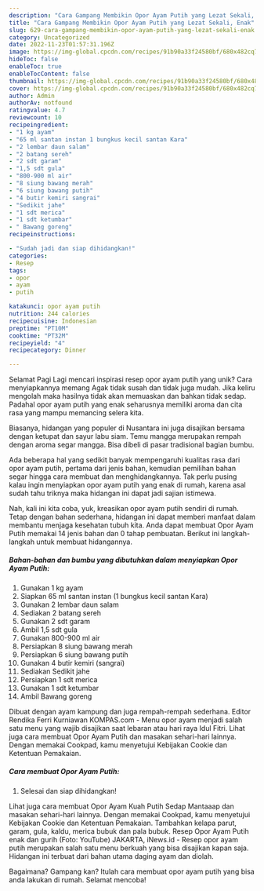 ```yaml
---
description: "Cara Gampang Membikin Opor Ayam Putih yang Lezat Sekali, Enak"
title: "Cara Gampang Membikin Opor Ayam Putih yang Lezat Sekali, Enak"
slug: 629-cara-gampang-membikin-opor-ayam-putih-yang-lezat-sekali-enak
category: Uncategorized
date: 2022-11-23T01:57:31.196Z
image: https://img-global.cpcdn.com/recipes/91b90a33f24580bf/680x482cq70/opor-ayam-putih-foto-resep-utama.jpg
hideToc: false
enableToc: true
enableTocContent: false
thumbnail: https://img-global.cpcdn.com/recipes/91b90a33f24580bf/680x482cq70/opor-ayam-putih-foto-resep-utama.jpg
cover: https://img-global.cpcdn.com/recipes/91b90a33f24580bf/680x482cq70/opor-ayam-putih-foto-resep-utama.jpg
author: Admin
authorAv: notfound
ratingvalue: 4.7
reviewcount: 10
recipeingredient:
- "1 kg ayam"
- "65 ml santan instan 1 bungkus kecil santan Kara"
- "2 lembar daun salam"
- "2 batang sereh"
- "2 sdt garam"
- "1,5 sdt gula"
- "800-900 ml air"
- "8 siung bawang merah"
- "6 siung bawang putih"
- "4 butir kemiri sangrai"
- "Sedikit jahe"
- "1 sdt merica"
- "1 sdt ketumbar"
- " Bawang goreng"
recipeinstructions:

- "Sudah jadi dan siap dihidangkan!"
categories:
- Resep
tags:
- opor
- ayam
- putih

katakunci: opor ayam putih 
nutrition: 244 calories
recipecuisine: Indonesian
preptime: "PT10M"
cooktime: "PT32M"
recipeyield: "4"
recipecategory: Dinner

---
```



Selamat Pagi Lagi mencari inspirasi resep opor ayam putih yang unik? Cara menyiapkannya memang Agak tidak susah dan tidak juga mudah. Jika keliru mengolah maka hasilnya tidak akan memuaskan dan bahkan tidak sedap. Padahal opor ayam putih yang enak seharusnya memiliki aroma dan cita rasa yang mampu memancing selera kita.


Biasanya, hidangan yang populer di Nusantara ini juga disajikan bersama dengan ketupat dan sayur labu siam. Temu mangga merupakan rempah dengan aroma segar mangga. Bisa dibeli di pasar tradisional bagian bumbu.

Ada beberapa hal yang sedikit banyak mempengaruhi kualitas rasa dari opor ayam putih, pertama dari jenis bahan, kemudian pemilihan bahan segar hingga cara membuat dan menghidangkannya. Tak perlu pusing kalau ingin menyiapkan opor ayam putih yang enak di rumah, karena asal sudah tahu triknya maka hidangan ini dapat jadi sajian istimewa.


Nah, kali ini kita coba, yuk, kreasikan opor ayam putih sendiri di rumah. Tetap dengan bahan sederhana, hidangan ini dapat memberi manfaat dalam membantu menjaga kesehatan tubuh kita. Anda dapat membuat Opor Ayam Putih memakai 14 jenis bahan dan 0 tahap pembuatan. Berikut ini langkah-langkah untuk membuat hidangannya.

<!--inarticleads1-->

##### Bahan-bahan dan bumbu yang dibutuhkan dalam menyiapkan Opor Ayam Putih:

1. Gunakan 1 kg ayam
1. Siapkan 65 ml santan instan (1 bungkus kecil santan Kara)
1. Gunakan 2 lembar daun salam
1. Sediakan 2 batang sereh
1. Gunakan 2 sdt garam
1. Ambil 1,5 sdt gula
1. Gunakan 800-900 ml air
1. Persiapkan 8 siung bawang merah
1. Persiapkan 6 siung bawang putih
1. Gunakan 4 butir kemiri (sangrai)
1. Sediakan Sedikit jahe
1. Persiapkan 1 sdt merica
1. Gunakan 1 sdt ketumbar
1. Ambil  Bawang goreng


Dibuat dengan ayam kampung dan juga rempah-rempah sederhana. Editor Rendika Ferri Kurniawan KOMPAS.com - Menu opor ayam menjadi salah satu menu yang wajib disajikan saat lebaran atau hari raya Idul Fitri. Lihat juga cara membuat Opor Ayam Putih dan masakan sehari-hari lainnya. Dengan memakai Cookpad, kamu menyetujui Kebijakan Cookie dan Ketentuan Pemakaian. 

<!--inarticleads2-->

##### Cara membuat Opor Ayam Putih:


1. Selesai dan siap dihidangkan!

Lihat juga cara membuat Opor Ayam Kuah Putih Sedap Mantaaap dan masakan sehari-hari lainnya. Dengan memakai Cookpad, kamu menyetujui Kebijakan Cookie dan Ketentuan Pemakaian. Tambahkan kelapa parut, garam, gula, kaldu, merica bubuk dan pala bubuk. Resep Opor Ayam Putih enak dan gurih (Foto: YouTube) JAKARTA, iNews.id - Resep opor ayam putih merupakan salah satu menu berkuah yang bisa disajikan kapan saja. Hidangan ini terbuat dari bahan utama daging ayam dan diolah. 

Bagaimana? Gampang kan? Itulah cara membuat opor ayam putih yang bisa anda lakukan di rumah. Selamat mencoba!

